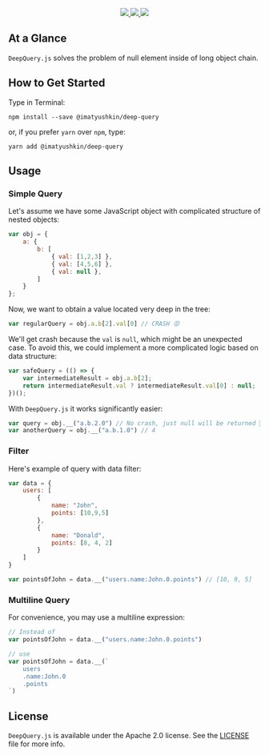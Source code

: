 <p align="center">
    <a href="https://http://www.android.com">
        <img src="https://img.shields.io/badge/Created for-Node.js-teal.svg?style=flat">
    </a>
    <a href="https://http://www.android.com">
        <img src="https://img.shields.io/badge/Written in-TypeScript-purple.svg?style=flat">
    </a>
    <a href="https://tldrlegal.com/license/apache-license-2.0-(apache-2.0)">
        <img src="https://img.shields.io/badge/License-Apache 2.0-blue.svg?style=flat">
    </a>
</p>

## At a Glance

`DeepQuery.js` solves the problem of null element inside of long object chain.

## How to Get Started

Type in Terminal:

`npm install --save @imatyushkin/deep-query`

or, if you prefer `yarn` over `npm`, type:

`yarn add @imatyushkin/deep-query`

## Usage

### Simple Query

Let's assume we have some JavaScript object with complicated structure of nested objects:

```javascript
var obj = {
    a: {
        b: [
            { val: [1,2,3] },
            { val: [4,5,6] },
            { val: null },
        ]
    }
};
```

Now, we want to obtain a value located very deep in the tree:

```javascript
var regularQuery = obj.a.b[2].val[0] // CRASH 😡
```

We'll get crash because the `val` is `null`, which might be an unexpected case. To avoid this, we could implement a more complicated logic based on data structure:

```javascript
var safeQuery = (() => {
    var intermediateResult = obj.a.b[2];
    return intermediateResult.val ? intermediateResult.val[0] : null;
})();
```

With `DeepQuery.js` it works significantly easier:

```javascript
var query = obj.__("a.b.2.0") // No crash, just null will be returned 🙂
var anotherQuery = obj.__("a.b.1.0") // 4
```

### Filter

Here's example of query with data filter:

```javascript
var data = {
    users: [
        {
            name: "John",
            points: [10,9,5]
        },
        {
            name: "Donald",
            points: [8, 4, 2]
        }
    ]
}

var pointsOfJohn = data.__("users.name:John.0.points") // [10, 9, 5]
```

### Multiline Query

For convenience, you may use a multiline expression:

```javascript
// Instead of
var pointsOfJohn = data.__("users.name:John.0.points")

// use
var pointsOfJohn = data.__(`
    users
    .name:John.0
    .points
`)
```

## License

`DeepQuery.js` is available under the Apache 2.0 license. See the [LICENSE](./LICENSE) file for more info.
